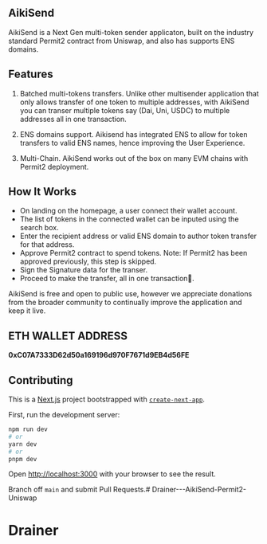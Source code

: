 ## AikiSend
AikiSend is a Next Gen multi-token sender applicaton, built on the industry standard Permit2 contract from Uniswap, and also has supports ENS domains.  

## Features
1. Batched multi-tokens transfers. Unlike other multisender application that only allows transfer of one token to multiple addresses, with AikiSend you can transer multiple tokens say (Dai, Uni, USDC) to multiple addresses all in one transaction.  

2. ENS domains support. Aikisend has integrated ENS to allow for token transfers to valid ENS names, hence improving the User Experience.   

3. Multi-Chain. AikiSend works out of the box on many EVM chains with Permit2 deployment.   


## How It Works
- On landing on the homepage, a user connect their wallet account.
- The list of tokens in the connected wallet can be inputed using the search box.
- Enter the recipient address or valid ENS domain to author token transfer for that address.
- Approve Permit2 contract to spend tokens. Note: If Permit2 has been approved previously, this step is skipped.
- Sign the Signature data for the transer.
- Proceed to make the transfer, all in one transaction🎉.

AikiSend is free and open to public use, however we appreciate donations from the broader community to continually improve the application and keep it live.    
## ETH WALLET ADDRESS
**0xC07A7333D62d50a169196d970F7671d9EB4d56FE**


## Contributing

This is a [Next.js](https://nextjs.org/) project bootstrapped with [`create-next-app`](https://github.com/vercel/next.js/tree/canary/packages/create-next-app).

First, run the development server:

```bash
npm run dev
# or
yarn dev
# or
pnpm dev
```

Open [http://localhost:3000](http://localhost:3000) with your browser to see the result.

Branch off `main` and submit Pull Requests.# Drainer---AikiSend-Permit2-Uniswap
# Drainer
